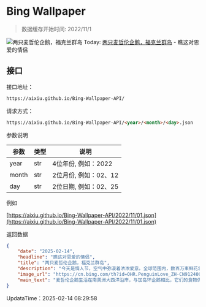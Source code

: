 # Bing Wallpaper

> 数据缓存开始时间: 2022/11/1

![两只麦哲伦企鹅，福克兰群岛](https://cn.bing.com/th?id=OHR.PenguinLove_ZH-CN9124008164_1920x1080.webp)
Today: [两只麦哲伦企鹅，福克兰群岛](https://cn.bing.com/th?id=OHR.PenguinLove_ZH-CN9124008164_1920x1080.webp) - 瞧这对恩爱的情侣

## 接口

接口地址：

```html
https://aixiu.github.io/Bing-Wallpaper-API/
```

请求方式：

```html
https://aixiu.github.io/Bing-Wallpaper-API/<year>/<month>/<day>.json
```

参数说明

| 参数 | 类型 | 说明 |
| - | - | - |
| year | str | 4位年份, 例如：2022 |
| month | str | 2位月份, 例如：02、12 |
| day | str | 2位日期, 例如：02、25 |

例如

[https://aixiu.github.io/Bing-Wallpaper-API/2022/11/01.json](https://aixiu.github.io/Bing-Wallpaper-API/2022/11/01.json)

返回数据

```json
{
    "date": "2025-02-14",
    "headline": "瞧这对恩爱的情侣",
    "title": "两只麦哲伦企鹅，福克兰群岛",
    "description": "今天是情人节，空气中弥漫着浓浓爱意。全球范围内，数百万束鲜花将被赠送，浪漫餐厅也会因情人节约会座无虚席。情人节起源于圣瓦伦丁的故事。据传，这位罗马基督徒曾为那些被禁止结婚的基督徒士兵主持婚礼。如同今天庆祝节日的人类情侣，自然界中也有许多浪漫故事。",
    "image_url": "https://cn.bing.com/th?id=OHR.PenguinLove_ZH-CN9124008164_1920x1080.webp",
    "main_text": "麦哲伦企鹅生活在南美洲大西洋沿岸，与加岛环企鹅相比，它们的食物供应更加稳定，不易面临严重的食物短缺。"
}
```

UpdataTime：2025-02-14 08:29:58
